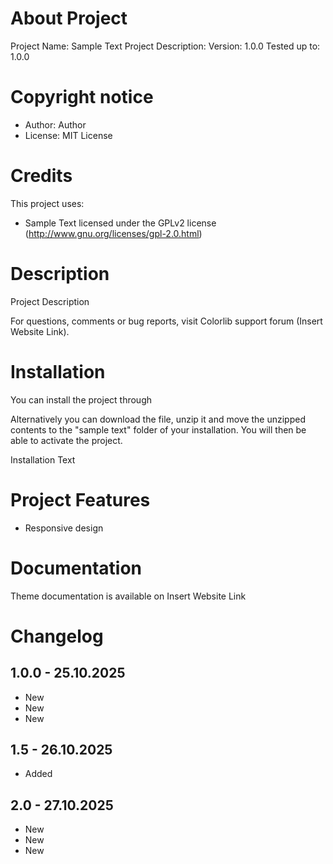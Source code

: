 # About Project

Project Name: Sample Text
Project Description:
Version: 1.0.0
Tested up to: 1.0.0

# Copyright notice

* Author: Author
* License: MIT License

# Credits

This project uses:

* Sample Text licensed under the GPLv2 license (http://www.gnu.org/licenses/gpl-2.0.html)

# Description

Project Description

For questions, comments or bug reports, visit Colorlib support forum (Insert Website Link).

# Installation

You can install the project through

Alternatively you can download the file, unzip it and move the unzipped contents to the "sample text" folder of your installation. You will then be able to activate the project.

Installation Text

# Project Features

* Responsive design

# Documentation

Theme documentation is available on Insert Website Link

# Changelog

## 1.0.0 - 25.10.2025 

* New
* New
* New

## 1.5 - 26.10.2025

* Added

## 2.0 - 27.10.2025 

* New
* New
* New
